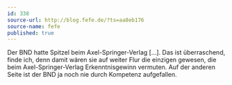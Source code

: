 ```yaml
---
id: 338
source-url: http://blog.fefe.de/?ts=aa8eb176
source-name: fefe
published: true
---
```

Der BND hatte Spitzel beim Axel-Springer-Verlag [...]. Das ist überraschend, finde ich, denn damit wären sie auf weiter Flur die einzigen gewesen, die beim Axel-Springer-Verlag Erkenntnisgewinn vermuten. Auf der anderen Seite ist der BND ja noch nie durch Kompetenz aufgefallen.
